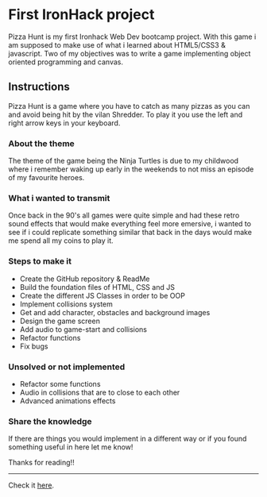 # First IronHack project

Pizza Hunt is my first Ironhack Web Dev bootcamp project. With this game i am supposed to make use of what i learned about HTML5/CSS3 & javascript. Two of my objectives was to write a game implementing object oriented programming and canvas.    

## Instructions

Pizza Hunt is a game where you have to catch as many pizzas as you can and avoid being hit by the vilan Shredder. To play it you use the left and right arrow keys in your keyboard.

### About the theme

The theme of the game being the Ninja Turtles is due to my childwood where i remember waking up early in the weekends to not miss an episode of my favourite heroes. 

### What i wanted to transmit

Once back in the 90's all games were quite simple and had these retro sound effects that would make everything feel more emersive, i wanted to see if i could replicate something similar that back in the days would make me spend all my coins to play it.
 
### Steps to make it

- Create the GitHub repository & ReadMe
- Build the foundation files of HTML, CSS and JS
- Create the different JS Classes in order to be OOP
- Implement collisions system
- Get and add character, obstacles and background images
- Design the game screen
- Add audio to game-start and collisions
- Refactor functions 
- Fix bugs

### Unsolved or not implemented

- Refactor some functions
- Audio in collisions that are to close to each other
- Advanced animations effects

### Share the knowledge

If there are things you would implement in a different way or if you found something useful in here let me know!

Thanks for reading!!

 

***
 Check it [here](https://vitor-afonso.github.io/project-1/).
